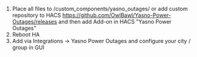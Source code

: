 1. Place all files to /custom_components/yasno_outages/ or add custom repository to HACS https://github.com/OwlBawl/Yasno-Power-Outages/releases and then add Add-on in HACS "Yasno Power Outages"
3. Reboot HA
4. Add via Integrations -> Yasno Power Outages and configure your city / group in GUI
